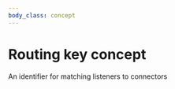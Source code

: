 ```yaml
---
body_class: concept
---
```


# Routing key concept

<section>

An identifier for matching listeners to connectors

</section>
